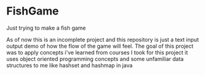 # FishGame
Just trying to make a fish game

As of now this is an incomplete project and this repository is just a text input output demo of how the flow of the game will feel. 
The goal of this project was to apply concepts i've learned from courses I took for this project it uses object oriented programming concepts 
and some unfamiliar data structures to me like hashset and hashmap in java 
